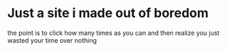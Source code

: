# Just a site i made out of boredom
the point is to click how many times as you can and then realize you just wasted your time over nothing
